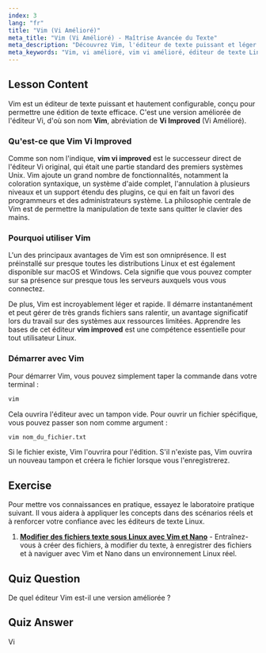 ```yaml
---
index: 3
lang: "fr"
title: "Vim (Vi Amélioré)"
meta_title: "Vim (Vi Amélioré) - Maîtrise Avancée du Texte"
meta_description: "Découvrez Vim, l'éditeur de texte puissant et léger connu sous le nom de vi improved. Ce tutoriel présente les bases de Vim, un outil préinstallé sur la plupart des systèmes Linux."
meta_keywords: "Vim, vi amélioré, vim vi amélioré, éditeur de texte Linux, tutoriel Vim, éditeur Vi, vim amélioré, commandes Linux"
---
```


## Lesson Content

Vim est un éditeur de texte puissant et hautement configurable, conçu pour permettre une édition de texte efficace. C'est une version améliorée de l'éditeur Vi, d'où son nom **Vim**, abréviation de **Vi Improved** (Vi Amélioré).

### Qu'est-ce que Vim Vi Improved

Comme son nom l'indique, **vim vi improved** est le successeur direct de l'éditeur Vi original, qui était une partie standard des premiers systèmes Unix. Vim ajoute un grand nombre de fonctionnalités, notamment la coloration syntaxique, un système d'aide complet, l'annulation à plusieurs niveaux et un support étendu des plugins, ce qui en fait un favori des programmeurs et des administrateurs système. La philosophie centrale de Vim est de permettre la manipulation de texte sans quitter le clavier des mains.

### Pourquoi utiliser Vim

L'un des principaux avantages de Vim est son omniprésence. Il est préinstallé sur presque toutes les distributions Linux et est également disponible sur macOS et Windows. Cela signifie que vous pouvez compter sur sa présence sur presque tous les serveurs auxquels vous vous connectez.

De plus, Vim est incroyablement léger et rapide. Il démarre instantanément et peut gérer de très grands fichiers sans ralentir, un avantage significatif lors du travail sur des systèmes aux ressources limitées. Apprendre les bases de cet éditeur **vim improved** est une compétence essentielle pour tout utilisateur Linux.

### Démarrer avec Vim

Pour démarrer Vim, vous pouvez simplement taper la commande dans votre terminal :

```bash
vim
```

Cela ouvrira l'éditeur avec un tampon vide. Pour ouvrir un fichier spécifique, vous pouvez passer son nom comme argument :

```bash
vim nom_du_fichier.txt
```

Si le fichier existe, Vim l'ouvrira pour l'édition. S'il n'existe pas, Vim ouvrira un nouveau tampon et créera le fichier lorsque vous l'enregistrerez.

## Exercise

Pour mettre vos connaissances en pratique, essayez le laboratoire pratique suivant. Il vous aidera à appliquer les concepts dans des scénarios réels et à renforcer votre confiance avec les éditeurs de texte Linux.

1. **[Modifier des fichiers texte sous Linux avec Vim et Nano](https://labex.io/fr/labs/comptia-edit-text-files-in-linux-with-vim-and-nano-591076)** - Entraînez-vous à créer des fichiers, à modifier du texte, à enregistrer des fichiers et à naviguer avec Vim et Nano dans un environnement Linux réel.

## Quiz Question

De quel éditeur Vim est-il une version améliorée ?

## Quiz Answer

Vi
